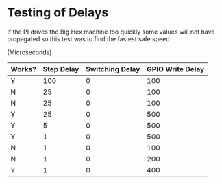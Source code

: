 # Testing of Delays
If the PI drives the Big Hex machine too quickly some values will not have propagated so this test was to find the fastest safe speed

(Microseconds)

| Works? | Step Delay  |  Switching Delay  | GPIO Write Delay  |
|--------|-------------|-------------------|-------------------|
|   Y    |     100     |         0         |         100       |
|   N    |      25     |         0         |         100       |
|   N    |      25     |         0         |         100       |
|   Y    |      25     |         0         |         500       |
|   Y    |       5     |         0         |         500       |
|   Y    |       1     |         0         |         500       |
|   N    |       1     |         0         |         100       |
|   N    |       1     |         0         |         200       |
|   Y    |       1     |         0         |         400       |
